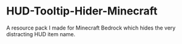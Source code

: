 # HUD-Tooltip-Hider-Minecraft
A resource pack I made for Minecraft Bedrock which hides the very distracting HUD item name.
